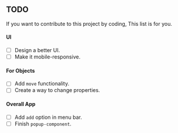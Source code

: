 ## TODO

If you want to contribute to this project by coding, This list is for you.

#### UI

- [ ] Design a better UI.
- [ ] Make it mobile-responsive.

#### For Objects

- [ ] Add `move` functionality.
- [ ] Create a way to change properties.

#### Overall App

- [ ] Add `add` option in menu bar.
- [ ] Finish `popup-component`.